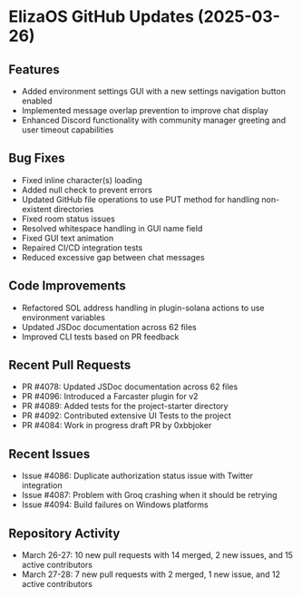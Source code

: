 # ElizaOS GitHub Updates (2025-03-26)

## Features
- Added environment settings GUI with a new settings navigation button enabled
- Implemented message overlap prevention to improve chat display
- Enhanced Discord functionality with community manager greeting and user timeout capabilities

## Bug Fixes
- Fixed inline character(s) loading
- Added null check to prevent errors
- Updated GitHub file operations to use PUT method for handling non-existent directories
- Fixed room status issues
- Resolved whitespace handling in GUI name field
- Fixed GUI text animation
- Repaired CI/CD integration tests
- Reduced excessive gap between chat messages

## Code Improvements
- Refactored SOL address handling in plugin-solana actions to use environment variables
- Updated JSDoc documentation across 62 files
- Improved CLI tests based on PR feedback

## Recent Pull Requests
- PR #4078: Updated JSDoc documentation across 62 files
- PR #4096: Introduced a Farcaster plugin for v2
- PR #4089: Added tests for the project-starter directory
- PR #4092: Contributed extensive UI Tests to the project
- PR #4084: Work in progress draft PR by 0xbbjoker

## Recent Issues
- Issue #4086: Duplicate authorization status issue with Twitter integration
- Issue #4087: Problem with Groq crashing when it should be retrying
- Issue #4094: Build failures on Windows platforms

## Repository Activity
- March 26-27: 10 new pull requests with 14 merged, 2 new issues, and 15 active contributors
- March 27-28: 7 new pull requests with 2 merged, 1 new issue, and 12 active contributors